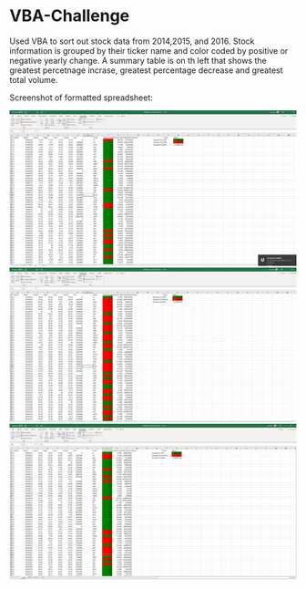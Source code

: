 # VBA-Challenge
Used VBA to sort out stock data from 2014,2015, and 2016. Stock information is grouped by their ticker name and color coded by positive or negative yearly change. 
A summary table is on th left that shows the greatest percetnage incrase, greatest percentage decrease and greatest total volume.

Screenshot of formatted spreadsheet:

![Image of spreadsheet1](image/vba-1.png)
![Image of spreadsheet2](image/vba-2.png)
![Image of spreadsheet3](image/vba-3.png)
